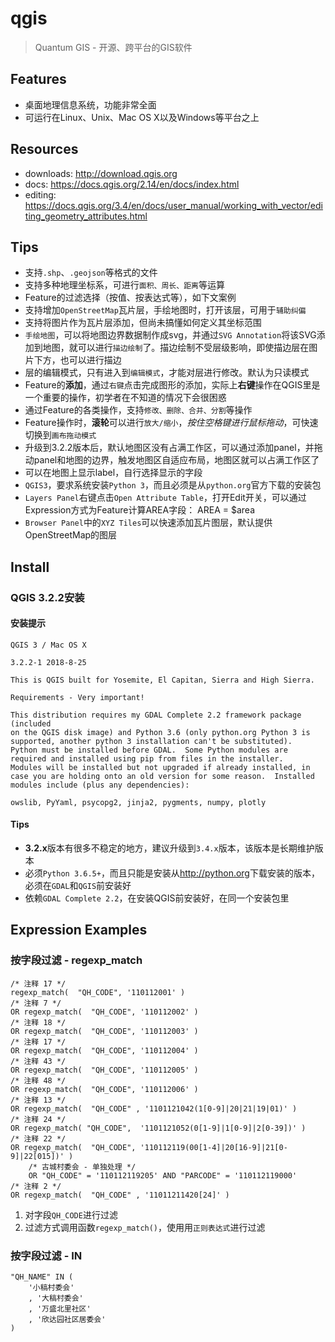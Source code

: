 # qgis

> Quantum GIS - 开源、跨平台的GIS软件

## Features

* 桌面地理信息系统，功能非常全面
* 可运行在Linux、Unix、Mac OS X以及Windows等平台之上

## Resources

* downloads: <http://download.qgis.org>
* docs: <https://docs.qgis.org/2.14/en/docs/index.html>
* editing: <https://docs.qgis.org/3.4/en/docs/user_manual/working_with_vector/editing_geometry_attributes.html>


## Tips

* 支持`.shp`、`.geojson`等格式的文件
* 支持多种地理坐标系，可进行`面积、周长、距离`等运算
* Feature的过滤选择（按值、按表达式等），如下文案例
* 支持增加`OpenStreetMap`瓦片层，手绘地图时，打开该层，可用于`辅助纠偏`
* 支持将图片作为瓦片层添加，但尚未搞懂如何定义其坐标范围
* `手绘地图`，可以将地图边界数据制作成svg，并通过`SVG Annotation`将该SVG添加到地图，就可以进行`描边绘制`了。描边绘制不受层级影响，即使描边层在图片下方，也可以进行描边
* 层的编辑模式，只有进入到`编辑模式`，才能对层进行修改。默认为只读模式
* Feature的**添加**，通过`右键`点击完成图形的添加，实际上**右键**操作在QGIS里是一个重要的操作，初学者在不知道的情况下会很困惑
* 通过Feature的各类操作，支持`修改、删除、合并、分割`等操作
* Feature操作时，**滚轮**可以进行`放大/缩小`，*按住空格键进行鼠标拖动*，可快速切换到`画布拖动模式`
* 升级到3.2.2版本后，默认地图区没有占满工作区，可以通过添加panel，并拖动panel和地图的边界，触发地图区自适应布局，地图区就可以占满工作区了
* 可以在地图上显示label，自行选择显示的字段
* `QGIS3`，要求系统安装`Python 3`，而且必须是从`python.org`官方下载的安装包
* `Layers Panel`右键点击`Open Attribute Table`，打开Edit开关，可以通过Expression方式为Feature计算AREA字段：
        AREA = $area
* `Browser Panel`中的`XYZ Tiles`可以快速添加瓦片图层，默认提供OpenStreetMap的图层



## Install

### QGIS 3.2.2安装

#### 安装提示

    QGIS 3 / Mac OS X

    3.2.2-1	2018-8-25

    This is QGIS built for Yosemite, El Capitan, Sierra and High Sierra.

    Requirements - Very important!

    This distribution requires my GDAL Complete 2.2 framework package (included
    on the QGIS disk image) and Python 3.6 (only python.org Python 3 is
    supported, another python 3 installation can't be substituted).
    Python must be installed before GDAL.  Some Python modules are
    required and installed using pip from files in the installer.
    Modules will be installed but not upgraded if already installed, in
    case you are holding onto an old version for some reason.  Installed
    modules include (plus any dependencies):

    owslib, PyYaml, psycopg2, jinja2, pygments, numpy, plotly

#### Tips

* **3.2.x**版本有很多不稳定的地方，建议升级到`3.4.x`版本，该版本是长期维护版本
* 必须`Python 3.6.5+`，而且只能是安装从<http://python.org>下载安装的版本，必须在`GDAL`和`QGIS`前安装好
* 依赖`GDAL Complete 2.2`，在安装QGIS前安装好，在同一个安装包里






## Expression Examples

### 按字段过滤 - regexp_match

    /* 注释 17 */
    regexp_match(  "QH_CODE", '110112001' )
    /* 注释 7 */
    OR regexp_match(  "QH_CODE", '110112002' )
    /* 注释 18 */
    OR regexp_match(  "QH_CODE", '110112003' )
    /* 注释 17 */
    OR regexp_match(  "QH_CODE", '110112004' )
    /* 注释 43 */
    OR regexp_match(  "QH_CODE", '110112005' )
    /* 注释 48 */
    OR regexp_match(  "QH_CODE", '110112006' )
    /* 注释 13 */
    OR regexp_match(  "QH_CODE" , '1101121042(1[0-9]|20|21|19|01)' )
    /* 注释 24 */
    OR regexp_match( "QH_CODE",  '1101121052(0[1-9]|1[0-9]|2[0-39])' )
    /* 注释 22 */
    OR regexp_match(  "QH_CODE", '110112119(00[1-4]|20[16-9]|21[0-9]|22[015])' )
        /* 古城村委会 - 单独处理 */
        OR "QH_CODE" = '110112119205' AND "PARCODE" = '110112119000'
    /* 注释 2 */
    OR regexp_match(  "QH_CODE" , '11011211420[24]' )

1. 对字段`QH_CODE`进行过滤
2. 过滤方式调用函数`regexp_match()`，使用用`正则表达式`进行过滤

### 按字段过滤 - IN

    "QH_NAME" IN (
        '小稿村委会'
        , '大稿村委会'
        , '万盛北里社区'
        , '欣达园社区居委会'
    )




